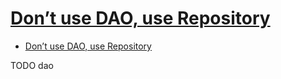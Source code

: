 # [Don’t use DAO, use Repository](https://thinkinginobjects.com/2012/08/26/dont-use-dao-use-repository/)

- [Don’t use DAO, use Repository](#dont-use-dao-use-repository)














TODO dao